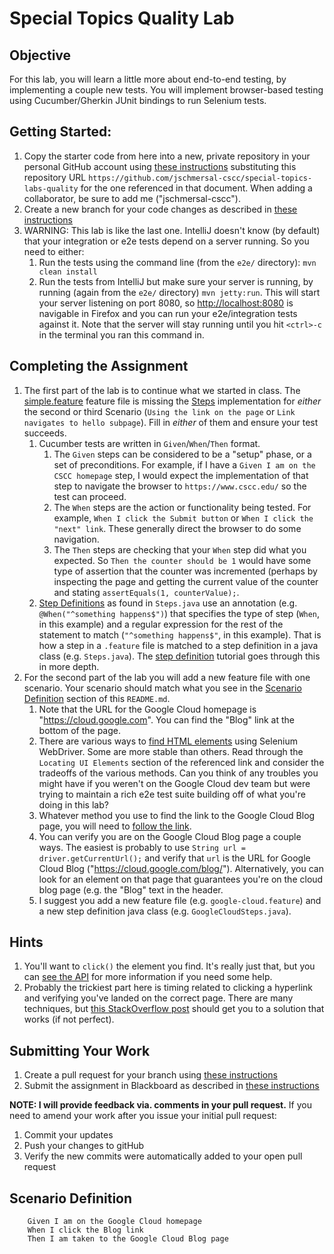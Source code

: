 # Special Topics Quality Lab

## Objective

For this lab, you will learn a little more about end-to-end testing, by implementing a couple new tests.  You will implement browser-based testing using Cucumber/Gherkin JUnit bindings to run Selenium tests.

## Getting Started:

1. Copy the starter code from here into a new, private repository in your personal GitHub account using [these instructions](https://github.com/jeff-anderson-cscc/submitting-assignments-lab#copy-the-starter-code-into-a-new-private-repository-in-your-personal-github-account) substituting this repository URL ``https://github.com/jschmersal-cscc/special-topics-labs-quality`` for the one referenced in that document.  When adding a collaborator, be sure to add me ("jschmersal-cscc").
2. Create a new branch for your code changes as described in [these instructions](https://github.com/jeff-anderson-cscc/submitting-assignments-lab#before-you-start-coding)
3. WARNING: This lab is like the last one.  IntelliJ doesn't know (by default) that your integration or e2e tests depend on a server running.  So you need to either:
    1. Run the tests using the command line (from the `e2e/` directory):  `mvn clean install`
    1. Run the tests from IntelliJ but make sure your server is running, by running (again from the `e2e/` directory) `mvn jetty:run`.  This will start your server listening on port 8080, so [http://localhost:8080](http://localhost:8080) is navigable in Firefox and you can run your e2e/integration tests against it.  Note that the server will stay running until you hit `<ctrl>-c` in the terminal you ran this command in.

## Completing the Assignment

1. The first part of the lab is to continue what we started in class.  The [simple.feature](e2e/src/test/resources/edu/cscc/topics/quality/e2e/simple.feature) feature file is missing the [Steps](e2e/src/test/java/edu/cscc/topics/quality/e2e/Steps.java) implementation for _either_ the second or third Scenario (`Using the link on the page` or `Link navigates to hello subpage`).  Fill in _either_ of them and ensure your test succeeds.
    1. Cucumber tests are written in `Given`/`When`/`Then` format.  
        1. The `Given` steps can be considered to be a "setup" phase, or a set of preconditions.  For example, if I have a `Given I am on the CSCC homepage` step, I would expect the implementation of that step to navigate the browser to `https://www.cscc.edu/` so the test can proceed.
        1. The `When` steps are the action or functionality being tested.  For example, `When I click the Submit button` or `When I click the "next" link`.  These generally direct the browser to do some navigation.
        1. The `Then` steps are checking that your `When` step did what you expected.  So `Then the counter should be 1` would have some type of assertion that the counter was incremented (perhaps by inspecting the page and getting the current value of the counter and stating `assertEquals(1, counterValue);`. 
    1. [Step Definitions](https://cucumber.io/docs/cucumber/step-definitions/) as found in `Steps.java` use an annotation (e.g. `@When("^something happens$")`) that specifies the type of step (`When`, in this example) and a regular expression for the rest of the statement to match (`"^something happens$"`, in this example).  That is how a step in a `.feature` file is matched to a step definition in a java class (e.g. `Steps.java`).  The [step definition](https://cucumber.io/docs/cucumber/step-definitions/) tutorial goes through this in more depth.   
1. For the second part of the lab you will add a new feature file with one scenario.  Your scenario should match what you see in the [Scenario Definition](#scenario-definition) section of this `README.md`.
    1.  Note that the URL for the Google Cloud homepage is "https://cloud.google.com".  You can find the "Blog" link at the bottom of the page. 
    1.  There are various ways to [find HTML elements](https://www.seleniumhq.org/docs/03_webdriver.jsp) using Selenium WebDriver.  Some are more stable than others.  Read through the `Locating UI Elements` section of the referenced link and consider the tradeoffs of the various methods.  Can you think of any troubles you might have if you weren't on the Google Cloud dev team but were trying to maintain a rich e2e test suite building off of what you're doing in this lab?
    1.  Whatever method you use to find the link to the Google Cloud Blog page, you will need to [follow the link](https://stackoverflow.com/questions/19060806/click-on-hyperlink-using-selenium-webdriver).
    1.  You can verify you are on the Google Cloud Blog page a couple ways.  The easiest is probably to use `String url = driver.getCurrentUrl();` and verify that `url` is the URL for Google Cloud Blog ("https://cloud.google.com/blog/").  Alternatively, you can look for an element on that page that guarantees you're on the cloud blog page (e.g. the "Blog" text in the header.
    1.  I suggest you add a new feature file (e.g. `google-cloud.feature`) and a new step definition java class (e.g. `GoogleCloudSteps.java`).

## Hints
1. You'll want to `click()` the element you find.  It's really just that, but you can [see the API](https://www.seleniumhq.org/docs/03_webdriver.jsp#selenium-webdriver-api-commands-and-operations) for more information if you need some help.
1. Probably the trickiest part here is timing related to clicking a hyperlink and verifying you've landed on the correct page.  There are many techniques, but [this StackOverflow post](https://stackoverflow.com/questions/36590274/selenium-how-to-wait-until-page-is-completely-loaded) should get you to a solution that works (if not perfect).

## Submitting Your Work

1. Create a pull request for your branch using [these instructions](https://github.com/jeff-anderson-cscc/submitting-assignments-lab#once-you-are-ready-to-submit-your-work-for-grading)
1. Submit the assignment in Blackboard as described in [these instructions](https://github.com/jeff-anderson-cscc/submitting-assignments-lab#once-your-pull-request-is-created-and-i-am-added-as-a-reviewer)

__NOTE: I will provide feedback via. comments in your pull request.__
If you need to amend your work after you issue your initial pull request:

1. Commit your updates
1. Push your changes to gitHub
1. Verify the new commits were automatically added to your open pull request

## Scenario Definition
```
    Given I am on the Google Cloud homepage
    When I click the Blog link
    Then I am taken to the Google Cloud Blog page
```